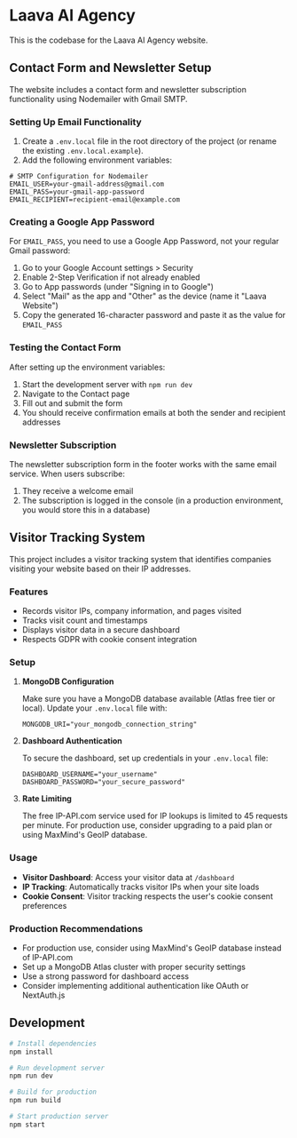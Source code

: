 # Laava AI Agency

This is the codebase for the Laava AI Agency website.

## Contact Form and Newsletter Setup

The website includes a contact form and newsletter subscription functionality using Nodemailer with Gmail SMTP.

### Setting Up Email Functionality

1. Create a `.env.local` file in the root directory of the project (or rename the existing `.env.local.example`).
2. Add the following environment variables:

```
# SMTP Configuration for Nodemailer
EMAIL_USER=your-gmail-address@gmail.com
EMAIL_PASS=your-gmail-app-password
EMAIL_RECIPIENT=recipient-email@example.com
```

### Creating a Google App Password

For `EMAIL_PASS`, you need to use a Google App Password, not your regular Gmail password:

1. Go to your Google Account settings > Security
2. Enable 2-Step Verification if not already enabled
3. Go to App passwords (under "Signing in to Google")
4. Select "Mail" as the app and "Other" as the device (name it "Laava Website")
5. Copy the generated 16-character password and paste it as the value for `EMAIL_PASS`

### Testing the Contact Form

After setting up the environment variables:

1. Start the development server with `npm run dev`
2. Navigate to the Contact page
3. Fill out and submit the form
4. You should receive confirmation emails at both the sender and recipient addresses

### Newsletter Subscription

The newsletter subscription form in the footer works with the same email service. When users subscribe:

1. They receive a welcome email
2. The subscription is logged in the console (in a production environment, you would store this in a database)

## Visitor Tracking System

This project includes a visitor tracking system that identifies companies visiting your website based on their IP addresses.

### Features

- Records visitor IPs, company information, and pages visited
- Tracks visit count and timestamps
- Displays visitor data in a secure dashboard
- Respects GDPR with cookie consent integration

### Setup

1. **MongoDB Configuration**

   Make sure you have a MongoDB database available (Atlas free tier or local). Update your `.env.local` file with:

   ```
   MONGODB_URI="your_mongodb_connection_string"
   ```

2. **Dashboard Authentication**

   To secure the dashboard, set up credentials in your `.env.local` file:

   ```
   DASHBOARD_USERNAME="your_username"
   DASHBOARD_PASSWORD="your_secure_password"
   ```

3. **Rate Limiting**

   The free IP-API.com service used for IP lookups is limited to 45 requests per minute. For production use, consider upgrading to a paid plan or using MaxMind's GeoIP database.

### Usage

- **Visitor Dashboard**: Access your visitor data at `/dashboard`
- **IP Tracking**: Automatically tracks visitor IPs when your site loads
- **Cookie Consent**: Visitor tracking respects the user's cookie consent preferences

### Production Recommendations

- For production use, consider using MaxMind's GeoIP database instead of IP-API.com
- Set up a MongoDB Atlas cluster with proper security settings
- Use a strong password for dashboard access
- Consider implementing additional authentication like OAuth or NextAuth.js

## Development

```bash
# Install dependencies
npm install

# Run development server
npm run dev

# Build for production
npm run build

# Start production server
npm start
``` 